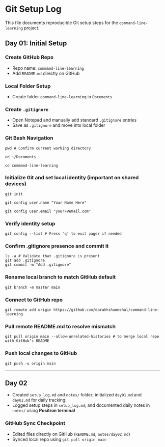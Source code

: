 # Git Setup Log

This file documents reproducible Git setup steps for the `command-line-learning` project.

## Day 01: Initial Setup

### Create GitHub Repo

-   Repo name: `command-line-learning`
-   Add `README.md` directly on GitHub

### Local Folder Setup

-   Create folder `command-line-learning` in `Documents`

### Create `.gitignore`

-   Open Notepad and manually add standard `.gitignore` entries
-   Save as `.gitignore` and move into local folder

### Git Bash Navigation
```         
pwd # Confirm current working directory

cd ~/Documents

cd command-line-learning
```

### Initialize Git and set local identity (important on shared devices)

```         
git init

git config user.name "Your Name Here"

git config user.email "your\@email.com"
```

### Verify identity setup

```         
git config --list # Press 'q' to exit pager if needed
```

### Confirm .gitignore presence and commit it

```         
ls -a # Validate that .gitignore is present
git add .gitignore 
git commit -m "Add .gitignore"
```

### Rename local branch to match GitHub default

```         
git branch -m master main
```

### Connect to GitHub repo

```         
git remote add origin https://github.com/darakhshannehal/command-line-learning
```

### Pull remote README.md to resolve mismatch

```         
git pull origin main --allow-unrelated-histories # to merge local repo with GitHub’s README
```

### Push local changes to GitHub

```         
git push -u origin main
```

------------------------------------------------------------------------


## Day 02

- Created `setup_log.md` and `notes/` folder; initialized `day01.md` and `day02.md` for daily tracking.
- Logged setup steps in `setup_log.md`, and documented daily notes in `notes/` using **Positron terminal**

### GitHub Sync Checkpoint

- Edited files directly on GitHub (`README.md`, `notes/day02.md`)
- Synced local repo using `git pull origin main`

